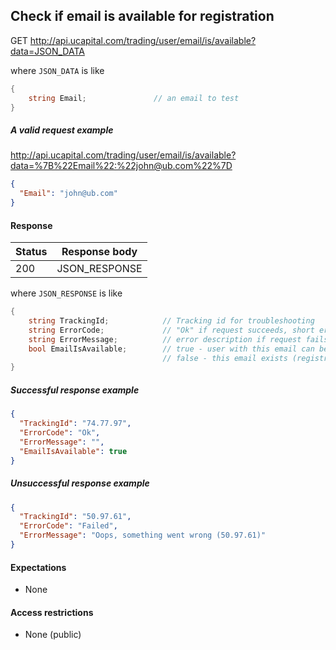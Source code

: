﻿## Check if email is available for registration

GET http://api.ucapital.com/trading/user/email/is/available?data=JSON_DATA

where `JSON_DATA` is like

```C#
{
    string Email;               // an email to test
}
```

##### A valid request example

http://api.ucapital.com/trading/user/email/is/available?data=%7B%22Email%22:%22john@ub.com%22%7D

```json
{
  "Email": "john@ub.com"
}
```

#### Response

Status | Response body
-------|--------------
200    | JSON_RESPONSE

where `JSON_RESPONSE` is like

```C#
{
    string TrackingId;            // Tracking id for troubleshooting
    string ErrorCode;             // "Ok" if request succeeds, short error code if request fails
    string ErrorMessage;          // error description if request fails
    bool EmailIsAvailable;        // true - user with this email can be registered
                                  // false - this email exists (registration will fail)
}
```

##### Successful response example

```json
{
  "TrackingId": "74.77.97",
  "ErrorCode": "Ok",
  "ErrorMessage": "",
  "EmailIsAvailable": true
}
```


##### Unsuccessful response example

```json
{
  "TrackingId": "50.97.61",
  "ErrorCode": "Failed",
  "ErrorMessage": "Oops, something went wrong (50.97.61)"
}
```


#### Expectations
- None

#### Access restrictions
- None (public)
